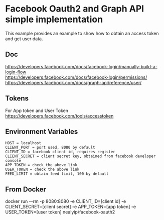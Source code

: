 # Facebook Oauth2 and Graph API simple implementation #
This example provides an example to show how to obtain an access token and get user data.  

## Doc ##
https://developers.facebook.com/docs/facebook-login/manually-build-a-login-flow  
https://developers.facebook.com/docs/facebook-login/permissions/  
https://developers.facebook.com/docs/graph-api/reference/user/  

## Tokens ##
For App token and User Token
https://developers.facebook.com/tools/accesstoken

## Environment Variables ##
```
HOST = localhost
CLIENT_PORT = port used, 8080 by default
CLIENT_ID = facebook client id, requires register
CLIENT_SECRET = client secret key, obtained from facebook developer console
APP_TOKEN = check the above link
USER_TOKEN = check the above link
FEED_LIMIT = obtain feed limit, 100 by default
```

## From Docker ##
docker run --rm -p 8080:8080 -e CLIENT_ID=[client id] -e CLIENT_SECRET=[client secret] -e APP_TOKEN=[app token] -e USER_TOKEN=[user token] nealyip/facebook-oauth2